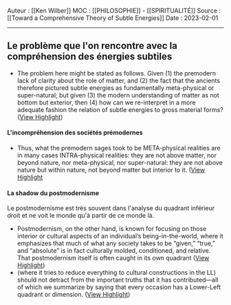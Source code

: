 Auteur : [[Ken Wilber]]
MOC :  [[PHILOSOPHIE]] - [[SPIRITUALITÉ]] 
Source : [[Toward a Comprehensive Theory of Subtle Energies]]
Date : 2023-02-01
***

## Le problème que l'on rencontre avec la compréhension des énergies subtiles 
- The problem here might be stated as follows. Given (1) the premodern
  lack of clarity about the role of matter, and (2) the fact that the ancients
  therefore pictured subtle energies as fundamentally meta-physical or
  super-natural; but given (3) the modern understanding of matter as not
  bottom but exterior, then (4) how can we re-interpret in a more adequate fashion the relation of subtle energies to gross material forms? ([View Highlight](https://read.readwise.io/read/01grdtxcdaq5hq076yjd2d112j))

#### L'incompréhension des sociétés prémodernes
- Thus, what the premodern sages took to be META-physical realities are
  in many cases INTRA-physical realities: they are not above matter, nor
  beyond nature, nor meta-physical, nor super-natural: they are not above
  nature but within nature, not beyond matter but interior to it. ([View Highlight](https://read.readwise.io/read/01grdr3v5aztm0venqz2pjy8kq)

#### La shadow du postmodernisme
Le postmodernisme est très souvent dans l'analyse du quadrant inférieur droit et ne voit le monde qu'à partir de ce monde là. 
- Postmodernism, on the other hand, is known for focusing on those
  interior or cultural aspects of an individual’s being-in-the-world, where
  it emphasizes that much of what any society takes to be “given,” “true,”
  and “absolute” is in fact culturally molded, conditioned, and relative.
  That postmodernism itself is often caught in its own quadrant ([View Highlight](https://read.readwise.io/read/01grdtrcdh4j1341r5y8hpx2xw))
- (where it tries to reduce everything to cultural constructions
  in the LL) should not detract from the important truths that it has
  contributed—all of which we summarize by saying that every occasion
  has a Lower-Left quadrant or dimension. ([View Highlight](https://read.readwise.io/read/01grdtrwqzx1xecwz2akhhnjw9))